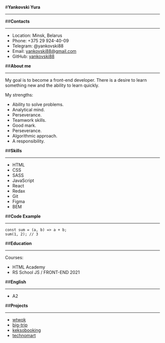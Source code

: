 #**Yankovski Yura**
***

##**Contacts**
***
* Location: Minsk, Belarus
* Phone: +375 29 924-40-09
* Telegram: @yankovski88
* Email: yankovski88@gmail.com
* GitHub: [yankovski88](https://github.com/yankovski88)

##**About me**
***
My goal is to become a front-end developer.   There is a desire to learn something new and the ability to learn quickly.

My strengths:
* Ability to solve problems.
* Analytical mind.
* Perseverance.
* Teamwork skills.
* Good mark.
* Perseverance.
* Algorithmic approach.
* A responsibility.

##**Skills**
***
* HTML
* CSS
* SASS
* JavaScript
* React
* Redax  
* Git
* Figma
* BEM

##**Code Example**
***
```
const sum = (a, b) => a + b;
sum(1, 2); // 3
```

##**Education**
***
Courses:
* HTML Academy
* RS School JS / FRONT-END 2021

##**English**
***
* A2


##**Projects**
***
* [wtwok](https://wtwok.netlify.app/)
* [big-trip](https://yankovski88.github.io/824695-big-trip-13/public/index.html)
* [keksobooking](https://yankovski88.github.io/824695-keksobooking-21/)
* [technomart](https://yankovski88.github.io/824695-technomart-28/index.html)









